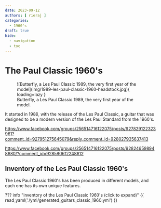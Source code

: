 ```yaml
---
date: 2023-09-12
authors: [ rieraj ]
categories:
  - 1960's
draft: true
hide:
  - navigation
  - toc
---
```

# The Paul Classic 1960's

<figure markdown="span">
    ![Butterfly, a Les Paul Classic 1989, the very first year of the model](img/1989-les-paul-classic-1960-headstock.jpg){ loading=lazy }
    <figcaption>
    Butterfly, a Les Paul Classic 1989, the very first year of the model.
</figcaption>
</figure>
It started in 1989, with the release of the Les Paul Classic, a guitar that was designed to be a modern version of the Les Paul Standard from the 1960's.

<!-- more -->

https://www.facebook.com/groups/256514716122075/posts/927829122323961?comment_id=927951275645079&reply_comment_id=928027935637413

https://www.facebook.com/groups/256514716122075/posts/928246598948880/?comment_id=928580612248812

## Inventory of the Les Paul Classic 1960's

The Les Paul Classic 1960's has been produced in different models, and each one has its own unique features.

??? info "Inventory of the Les Paul Classic 1960's (click to expand)"
    {{ read_yaml('./yml/generated_guitars_classic_1960.yml')  }}
